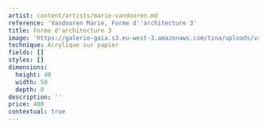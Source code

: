 ```yaml
---
artist: content/artists/marie-vandooren.md
reference: 'Vandooren Marie, Forme d''architecture 3'
title: Forme d'architecture 3
image: 'https://galerie-gaia.s3.eu-west-3.amazonaws.com/tina/uploads/vandooren-marie/galerie-gaia-marievandooren.acryliquesurpapier.formed''architecture3.40x50.jpg'
technique: Acrylique sur papier
fields: []
styles: []
dimensions:
  height: 40
  width: 50
  depth: 0
description: ''
price: 400
contextual: true
---
```


